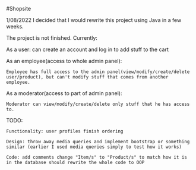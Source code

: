 #Shopsite

1/08/2022 I decided that I would rewrite this project using Java in a few weeks.

The project is not finished. Currently:

As a user: can create an account and log in to add stuff to the cart

As an employee(access to whole admin panel): 

	Employee has full access to the admin panel(view/modify/create/delete user/product), but can't modify stuff that comes from another employee.

As a moderator(access to part of admin panel): 

	Moderator can view/modify/create/delete only stuff that he has access to.

TODO: 

	Functionality: user profiles finish ordering

	Design: throw away media queries and implement bootstrap or something similar (earlier I used media queries simply to test how it works)

	Code: add comments change "Item/s" to "Product/s" to match how it is in the database should rewrite the whole code to OOP


